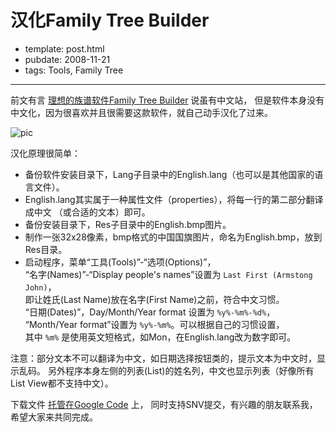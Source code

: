 
# 汉化Family Tree Builder

- template: post.html
- pubdate: 2008-11-21
- tags: Tools, Family Tree

----

前文有言 [理想的族谱软件Family Tree Builder](family-tree-builder-professional-genealgy-software.md) 说虽有中文站，
但是软件本身没有中文化，因为很喜欢并且很需要这款软件，就自己动手汉化了过来。

![pic](http://3.bp.blogspot.com/_POl6bUDELqY/SSbaNcRhqkI/AAAAAAAAGp0/Y6WjfhFSPqg/s400/family+tree+builder.jpg)

汉化原理很简单：

* 备份软件安装目录下，Lang子目录中的English.lang（也可以是其他国家的语言文件）。
* English.lang其实属于一种属性文件（properties），将每一行的第二部分翻译成中文
  （或合适的文本）即可。
* 备份安装目录下，Res子目录中的English.bmp图片。
* 制作一张32x28像素，bmp格式的中国国旗图片，命名为English.bmp，放到Res目录。
* 启动程序，菜单“工具(Tools)”-“选项(Options)”，<br />
    “名字(Names)”-“Display people's names”设置为 `Last First (Armstong John)`，<br />
    即让姓氏(Last Name)放在名字(First Name)之前，符合中文习惯。<br />
    “日期(Dates)”，Day/Month/Year format 设置为 `%y%-%m%-%d%`，<br />
    “Month/Year format”设置为 `%y%-%m%`。可以根据自己的习惯设置，<br />
    其中 `%m%` 是使用英文短格式，如Mon，在English.lang改为数字即可。

注意：部分文本不可以翻译为中文，如日期选择按钮类的，提示文本为中文时，显示乱码。
另外程序本身左侧的列表(List)的姓名列，中文也显示列表（好像所有List View都不支持中文）。

下载文件 [托管在Google Code](http://code.google.com/p/familytreebuildercn/) 上，
同时支持SNV提交，有兴趣的朋友联系我，希望大家来共同完成。
